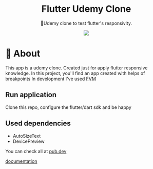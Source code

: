 <h1 align="center">Flutter Udemy Clone</h1>
<p align="center">🔵Udemy clone to test flutter's responsivity.</p>
<p align="center"><a href="https://flutter.dev/"><img src="https://img.shields.io/static/v1?label=Flutter&message=3.7.0&color=62b6e9&style=for-the-badge&logo="/></a></p>


📖 About
=================

This app is a udemy clone. Created just for apply flutter responsive knowledge.
In this project, you'll find an app created with helps of breakpoints
In development I've used [FVM](https://fvm.app/)


## Run application

Clone this repo, configure the flutter/dart sdk and be happy

## Used dependencies
- AutoSizeText
- DevicePreview

You can check all at [pub.dev](https://pub.dev/)

[documentation](https://flutter.dev/docs)